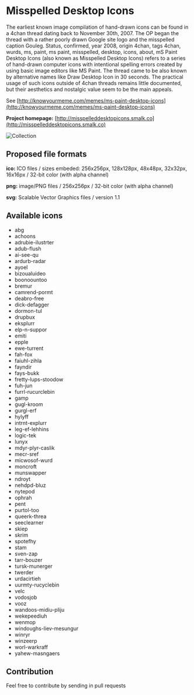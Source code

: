 # Misspelled Desktop Icons

The earliest known image compilation of hand-drawn icons can be found in a 4chan thread dating back to November 30th, 2007. The OP began the thread with a rather poorly drawn Google site logo and the misspelled caption Gouleg. Status, confirmed, year 2008, origin 4chan, tags 4chan, wurds, ms, paint, ms paint, misspelled, desktop, icons, about, mS Paint Desktop Icons (also known as Misspelled Desktop Icons) refers to a series of hand-drawn computer icons with intentional spelling errors created by using basic image editors like MS Paint. The thread came to be also known by alternative names like Draw Desktop Icon in 30 seconds. The practical usage of such icons outside of 4chan threads remains little documented, but their aesthetics and nostalgic value seem to be the main appeals. 

See [http://knowyourmeme.com/memes/ms-paint-desktop-icons](http://knowyourmeme.com/memes/ms-paint-desktop-icons)

**Project homepage:** [http://misspelleddesktopicons.smalk.co](http://misspelleddesktopicons.smalk.co)

![Collection](http://misspelleddesktopicons.smalk.co/collection.png)


## Proposed file formats

**ico:** ICO files / sizes embeded: 256x256px, 128x128px, 48x48px, 32x32px, 16x16px / 32-bit color (with alpha channel)

**png:** image/PNG files / 256x256px / 32-bit color (with alpha channel)

**svg:** Scalable Vector Graphics files / version 1.1


## Available icons

* abg
* achoons
* adrubie-ilustrter
* adub-flush
* ai-see-qu
* ardurb-radar
* ayoel
* bizoualuideo
* boonoountoo
* bremur
* camrend-pormt
* deabro-free
* dick-defagger
* dormon-tul
* drupbux
* eksplurr
* elp-n-suppor
* emiti
* epple
* ewe-turrent
* fah-fox
* faiuhl-zihla
* fayndir
* fays-bukk
* fretty-lups-stoodow
* fuh-jun
* furrl-rucurclebin
* gamp
* gugl-kroom
* gurgl-erf
* hylyff
* intrnt-explurr
* leg-ef-lehhins
* logic-tek
* lunyx
* mdyr-plyr-caslik
* mecr-sref
* micwosof-wurd
* moncroft
* munswapper
* ndroyt
* nehdpd-bluz
* nytepod
* ophrah
* pent
* purtol-too
* queerk-threa
* seeclearner
* skiep
* skrim
* spotefhy
* stam
* sven-zap
* tarr-bouzer
* tursk-munerger
* twerder
* urdacirtieh
* uurmty-rucyclebin
* velc
* vodosjob
* vooz
* wandoos-midiu-pliju
* wekepeediuh
* wenmop
* windoughs-liev-mesungur
* winryr
* winzeerp
* worl-warkraff
* yahew-masngaers


## Contribution

Feel free to contribute by sending in pull requests
